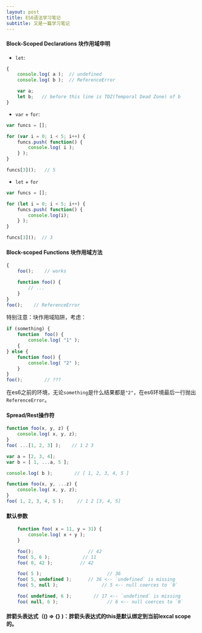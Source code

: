 ```yaml
---
layout: post
title: ES6语法学习笔记
subtitle: 又是一篇学习笔记
---
```


#### Block-Scoped Declarations 块作用域申明

* `let`:

```javascript
{
    console.log( a );  // undefined
    console.log( b );  // ReferenceError

    var a;
    let b;   // before this line is TDZ(Temporal Dead Zone) of b
}
```

* `var` + `for`:

```javascript
var funcs = [];

for (var i = 0; i < 5; i++) {
    funcs.push( function() {
        console.log( i );
    } );
}

funcs[3]();   // 5
```

* `let` + `for`

```javascript
var funcs = [];

for (let i = 0; i < 5; i++) {
    funcs.push( function() {
        console.log(i);
    } );
}

funcs[3]();  // 3
```



#### Block-scoped Functions 块作用域方法

```javascript
{
    foo();    // works

    function foo() {
        // ...
    }
}
foo();    // ReferenceError
```

特别注意：块作用域陷阱，考虑：

```javascript
if (something) {
    function  foo() {
        console.log( "1" );
    {
} else {
    function foo() {
        console.log( "2" );
    }
}
foo();        // ???
```

在es6之前的环境，无论`something`是什么结果都是`"2"`，在es6环境最后一行抛出 `ReferenceError`。



#### Spread/Rest操作符

```javascript
function foo(x, y, z) {
    console.log( x, y, z);
}
foo( ...[1, 2, 3] );    // 1 2 3
```

```javascript
var a = [2, 3, 4];
var b = [ 1, ...a, 5 ];

console.log( b );        // [ 1, 2, 3, 4, 5 ]
```

```javascript
function foo(x, y, ...z) {
    console.log( x, y, z);
}
foo( 1, 2, 3, 4, 5 );     // 1 2 [3, 4, 5]
```



#### 默认参数

```javascript
    function foo( x = 11, y = 31) {
        console.log( x + y );
    }

    foo();                    // 42
    foo( 5, 6 );            // 11
    foo( 0, 42 );          // 42

    foo( 5 );                        // 36
    foo( 5, undefined );      // 36 <-- `undefined` is missing
    foo( 5, null );                // 5 <-- null coerces to `0`

    foo( undefined, 6 );        // 17 <-- `undefined` is missing
    foo( null, 6 );                  // 6 <-- null coerces to `0`
```



#### 胖箭头表达式（() => {} )：胖箭头表达式的this是默认绑定到当前lexcal scope的。
